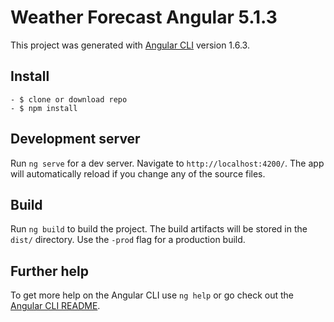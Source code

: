 # Weather Forecast Angular 5.1.3

This project was generated with [Angular CLI](https://github.com/angular/angular-cli) version 1.6.3.

## Install

    - $ clone or download repo
    - $ npm install

## Development server

Run `ng serve` for a dev server. Navigate to `http://localhost:4200/`. The app will automatically reload if you change any of the source files.

## Build

Run `ng build` to build the project. The build artifacts will be stored in the `dist/` directory. Use the `-prod` flag for a production build.

## Further help

To get more help on the Angular CLI use `ng help` or go check out the [Angular CLI README](https://github.com/angular/angular-cli/blob/master/README.md).
